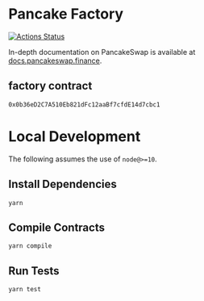 # Pancake Factory

[![Actions Status](https://github.com/pancakeswap/pancake-swap-core/workflows/CI/badge.svg)](https://github.com/pancakeswap/pancake-swap-core/actions)

In-depth documentation on PancakeSwap is available at [docs.pancakeswap.finance](https://docs.pancakeswap.finance/).

## factory contract 
`0x0b36eD2C7A510Eb821dFc12aaBf7cfdE14d7cbc1`

# Local Development

The following assumes the use of `node@>=10`.

## Install Dependencies

`yarn`

## Compile Contracts

`yarn compile`

## Run Tests

`yarn test`


